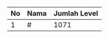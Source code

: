 | No | Nama            | Jumlah Level |
|----|-----------------|--------------|
| 1  | #    |    1071        |
